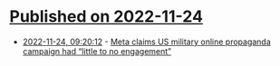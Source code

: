 # [Published on 2022-11-24](index.md)

* [2022-11-24, 09:20:12](https://news.ycombinator.com/item?id=33729268) - [Meta claims US military online propaganda campaign had “little to no engagement”](https://www.bbc.co.uk/news/technology-63731751)
